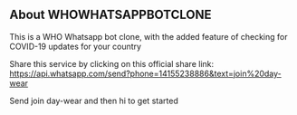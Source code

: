 
## About WHOWHATSAPPBOTCLONE

This is a WHO Whatsapp bot clone, with the added feature of checking for COVID-19 updates for your country

Share this service by clicking on this official share link: https://api.whatsapp.com/send?phone=14155238886&text=join%20day-wear

Send join day-wear and then hi to get started


